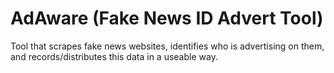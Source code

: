 # AdAware (Fake News ID Advert Tool)
Tool that scrapes fake news websites, identifies who is advertising on them, and records/distributes this data in a useable way.
